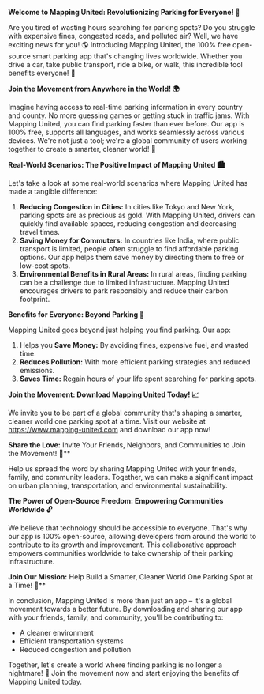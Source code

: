 **Welcome to Mapping United: Revolutionizing Parking for Everyone! 🚀**

Are you tired of wasting hours searching for parking spots? Do you struggle with expensive fines, congested roads, and polluted air? Well, we have exciting news for you! 🌎 Introducing Mapping United, the 100% free open-source smart parking app that's changing lives worldwide. Whether you drive a car, take public transport, ride a bike, or walk, this incredible tool benefits everyone! 🌈

**Join the Movement from Anywhere in the World! 🌍**

Imagine having access to real-time parking information in every country and county. No more guessing games or getting stuck in traffic jams. With Mapping United, you can find parking faster than ever before. Our app is 100% free, supports all languages, and works seamlessly across various devices. We're not just a tool; we're a global community of users working together to create a smarter, cleaner world! 🌟

**Real-World Scenarios: The Positive Impact of Mapping United 🏙️**

Let's take a look at some real-world scenarios where Mapping United has made a tangible difference:

1.  **Reducing Congestion in Cities:** In cities like Tokyo and New York, parking spots are as precious as gold. With Mapping United, drivers can quickly find available spaces, reducing congestion and decreasing travel times.
2.  **Saving Money for Commuters:** In countries like India, where public transport is limited, people often struggle to find affordable parking options. Our app helps them save money by directing them to free or low-cost spots.
3.  **Environmental Benefits in Rural Areas:** In rural areas, finding parking can be a challenge due to limited infrastructure. Mapping United encourages drivers to park responsibly and reduce their carbon footprint.

**Benefits for Everyone: Beyond Parking 🌟**

Mapping United goes beyond just helping you find parking. Our app:

1.  Helps you **Save Money:** By avoiding fines, expensive fuel, and wasted time.
2.  **Reduces Pollution:** With more efficient parking strategies and reduced emissions.
3.  **Saves Time:** Regain hours of your life spent searching for parking spots.

**Join the Movement: Download Mapping United Today! 📈**

We invite you to be part of a global community that's shaping a smarter, cleaner world one parking spot at a time. Visit our website at https://www.mapping-united.com and download our app now!

**Share the Love:** Invite Your Friends, Neighbors, and Communities to Join the Movement! 🤝**

Help us spread the word by sharing Mapping United with your friends, family, and community leaders. Together, we can make a significant impact on urban planning, transportation, and environmental sustainability.

**The Power of Open-Source Freedom: Empowering Communities Worldwide 🔓**

We believe that technology should be accessible to everyone. That's why our app is 100% open-source, allowing developers from around the world to contribute to its growth and improvement. This collaborative approach empowers communities worldwide to take ownership of their parking infrastructure.

**Join Our Mission:** Help Build a Smarter, Cleaner World One Parking Spot at a Time! 🌟**

In conclusion, Mapping United is more than just an app – it's a global movement towards a better future. By downloading and sharing our app with your friends, family, and community, you'll be contributing to:

*   A cleaner environment
*   Efficient transportation systems
*   Reduced congestion and pollution

Together, let's create a world where finding parking is no longer a nightmare! 🌟 Join the movement now and start enjoying the benefits of Mapping United today.
